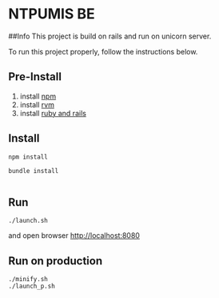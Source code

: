 # NTPUMIS BE

##Info
This project is build on rails and run on unicorn server. 

To run this project properly, follow the instructions below.



## Pre-Install
1. install [npm](http://nodejs.org/)
2. install [rvm](https://rvm.io/)
3. install [ruby and rails](https://ihower.tw/rails4/installation.html)


## Install

```
npm install

bundle install


```


## Run

```
./launch.sh
```
and open browser <http://localhost:8080>



## Run on production



```
./minify.sh
./launch_p.sh
```
